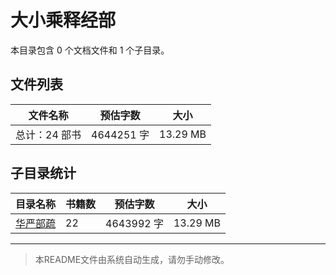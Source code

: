 # 大小乘释经部

本目录包含 0 个文档文件和 1 个子目录。

## 文件列表

| 文件名称 | 预估字数 | 大小 |
|---------|---------|------|
| 总计：24 部书 | 4644251 字 | 13.29 MB |

## 子目录统计

| 目录名称 | 书籍数 | 预估字数 | 大小 |
|---------|--------|----------|------|
| [华严部疏](佛藏/续藏经/中国撰述/大小乘释经部/华严部疏/README.md) | 22 | 4643992 字 | 13.29 MB |

---

> 本README文件由系统自动生成，请勿手动修改。
